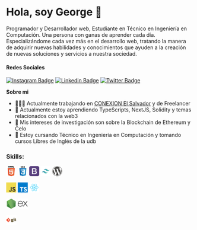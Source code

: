 # Hola, soy George 👋

Programador y Desarrollador web, Estudiante en Técnico en Ingeniería en Computación.
Una persona con ganas de aprender cada día. Especializándome cada vez más en el desarrollo web, tratando la manera de adquirir nuevas habilidades y conocimientos que ayuden a la creación de nuevas soluciones y servicios a nuestra sociedad.

 <!--   Social media -->
#### Redes Sociales 
[![Instagram Badge](https://img.shields.io/badge/-Instagram-e4405f?style=flat-square&logo=Instagram&logoColor=white)](https://www.instagram.com/devgeorgesv/)
[![Linkedin Badge](https://img.shields.io/badge/-LinkedIn-0e76a8?style=flat-square&logo=Linkedin&logoColor=white)](https://www.linkedin.com/in/jorgerodriguezsv/)
[![Twitter Badge](https://img.shields.io/badge/-Twitter-00acee?style=flat-square&logo=Twitter&logoColor=white)](https://twitter.com/George_sv)
 
 
**Sobre mi**

- 👨🏻‍💻 Actualmente trabajando en <a href="https://www.linkedin.com/company/conexion_sv/" target="_blank">CONEXION El Salvador</a> y de Freelancer
- 🌱 Actualmente estoy aprendiendo TypeScripts, NextJS, Solidity y temas relacionados con la web3
- 🤔 Mis intereses de investigación son sobre la Blockchain de Ethereum y Celo
- 💼 Estoy cursando Técnico en Ingeniería en Computación y tomando cursos Libres de Inglés de la udb

### Skills:

<code><img height="27" src="https://raw.githubusercontent.com/github/explore/80688e429a7d4ef2fca1e82350fe8e3517d3494d/topics/html/html.png" alt="html"></code>
<code><img height="27" src="https://raw.githubusercontent.com/github/explore/80688e429a7d4ef2fca1e82350fe8e3517d3494d/topics/css/css.png" alt="css"></code>
<code><img height="27" src="https://raw.githubusercontent.com/github/explore/80688e429a7d4ef2fca1e82350fe8e3517d3494d/topics/bootstrap/bootstrap.png" alt="bootstrap"></code>
<code><img height="27" src="https://raw.githubusercontent.com/github/explore/80688e429a7d4ef2fca1e82350fe8e3517d3494d/topics/tailwind/tailwind.png" alt="tailwind"></code>
<code><img height="27" src="https://raw.githubusercontent.com/github/explore/80688e429a7d4ef2fca1e82350fe8e3517d3494d/topics/wordpress/wordpress.png" alt="wordpress"></code>

<code><img height="27" src="https://raw.githubusercontent.com/github/explore/80688e429a7d4ef2fca1e82350fe8e3517d3494d/topics/javascript/javascript.png" alt="javascript"></code>
<code><img height="27" src="https://raw.githubusercontent.com/github/explore/80688e429a7d4ef2fca1e82350fe8e3517d3494d/topics/typescript/typescript.png" alt="typescript"></code>
<code><img height="27" src="https://raw.githubusercontent.com/github/explore/80688e429a7d4ef2fca1e82350fe8e3517d3494d/topics/react/react.png" alt="react"></code>

<code><img height="27" src="https://raw.githubusercontent.com/github/explore/80688e429a7d4ef2fca1e82350fe8e3517d3494d/topics/nodejs/nodejs.png" alt="nodejs"></code>
<code><img height="27" src="https://raw.githubusercontent.com/devicons/devicon/master/icons/express/express-original.svg" alt="express"></code>

<code><img height="27" src="https://raw.githubusercontent.com/github/explore/80688e429a7d4ef2fca1e82350fe8e3517d3494d/topics/git/git.png" alt="git"></code>

